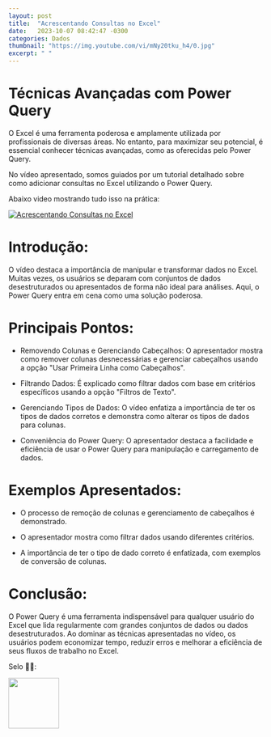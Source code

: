 ```yaml
---
layout: post
title:  "Acrescentando Consultas no Excel"
date:   2023-10-07 08:42:47 -0300
categories: Dados
thumbnail: "https://img.youtube.com/vi/mNy20tku_h4/0.jpg"
excerpt: " "
---
```


# Técnicas Avançadas com Power Query

O Excel é uma ferramenta poderosa e amplamente utilizada por profissionais de diversas áreas. No entanto, para maximizar seu potencial, é essencial conhecer técnicas avançadas, como as oferecidas pelo Power Query. 

No vídeo apresentado, somos guiados por um tutorial detalhado sobre como adicionar consultas no Excel utilizando o Power Query.

Abaixo video mostrando tudo isso na prática:

[![Acrescentando Consultas no Excel](https://img.youtube.com/vi/mNy20tku_h4/0.jpg)](https://youtu.be/mNy20tku_h4)

# Introdução:

O vídeo destaca a importância de manipular e transformar dados no Excel. Muitas vezes, os usuários se deparam com conjuntos de dados desestruturados ou apresentados de forma não ideal para análises. Aqui, o Power Query entra em cena como uma solução poderosa.

# Principais Pontos:

- Removendo Colunas e Gerenciando Cabeçalhos: O apresentador mostra como remover colunas desnecessárias e gerenciar cabeçalhos usando a opção "Usar Primeira Linha como Cabeçalhos".
    
- Filtrando Dados: É explicado como filtrar dados com base em critérios específicos usando a opção "Filtros de Texto".
    
- Gerenciando Tipos de Dados: O vídeo enfatiza a importância de ter os tipos de dados corretos e demonstra como alterar os tipos de dados para colunas.
    
- Conveniência do Power Query: O apresentador destaca a facilidade e eficiência de usar o Power Query para manipulação e carregamento de dados.

# Exemplos Apresentados:

- O processo de remoção de colunas e gerenciamento de cabeçalhos é demonstrado.
    
- O apresentador mostra como filtrar dados usando diferentes critérios.
    
- A importância de ter o tipo de dado correto é enfatizada, com exemplos de conversão de colunas.

# Conclusão:

O Power Query é uma ferramenta indispensável para qualquer usuário do Excel que lida regularmente com grandes conjuntos de dados ou dados desestruturados. Ao dominar as técnicas apresentadas no vídeo, os usuários podem economizar tempo, reduzir erros e melhorar a eficiência de seus fluxos de trabalho no Excel.

Selo 🧙‍♂️:

[<img src="https://avatars.githubusercontent.com/u/117866866?v=4" width="100" height="100">](https://github.com/Linhares015)
